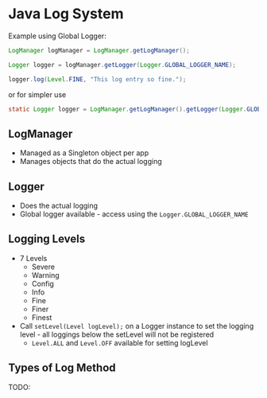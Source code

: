 # Java Log System

Example using Global Logger:
```java
LogManager logManager = LogManager.getLogManager();

Logger logger = logManager.getLogger(Logger.GLOBAL_LOGGER_NAME);

logger.log(Level.FINE, "This log entry so fine.");
```

or for simpler use
```java
static Logger logger = LogManager.getLogManager().getLogger(Logger.GLOBAL_LOGGER_NAME);
```

## LogManager
- Managed as a Singleton object per app
- Manages objects that do the actual logging

## Logger
- Does the actual logging
- Global logger available - access using the `Logger.GLOBAL_LOGGER_NAME`

## Logging Levels
- 7 Levels
  - Severe
  - Warning
  - Config
  - Info
  - Fine
  - Finer
  - Finest
- Call `setLevel(Level logLevel);` on a Logger instance to set the logging level - all loggings below the setLevel will not be registered
  - `Level.ALL` and `Level.OFF` available for setting logLevel


## Types of Log Method
TODO:
